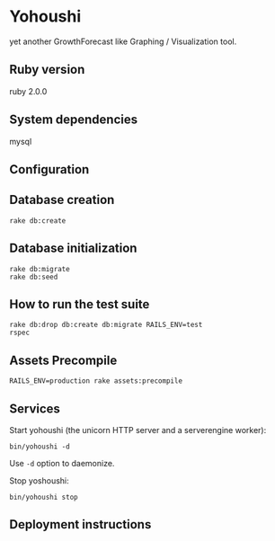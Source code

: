 # Yohoushi

yet another GrowthForecast like Graphing / Visualization tool.

## Ruby version

ruby 2.0.0

## System dependencies

mysql

## Configuration

## Database creation

    rake db:create

## Database initialization

    rake db:migrate
    rake db:seed

## How to run the test suite

    rake db:drop db:create db:migrate RAILS_ENV=test
    rspec

## Assets Precompile

    RAILS_ENV=production rake assets:precompile

## Services

Start yohoushi (the unicorn HTTP server and a serverengine worker):

    bin/yohoushi -d

Use `-d` option to daemonize.

Stop yoshoushi:

    bin/yohoushi stop

## Deployment instructions
